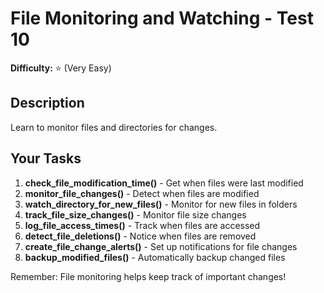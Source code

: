 # File Monitoring and Watching - Test 10

**Difficulty:** ⭐ (Very Easy)

## Description

Learn to monitor files and directories for changes.

## Your Tasks

1. **check_file_modification_time()** - Get when files were last modified
2. **monitor_file_changes()** - Detect when files are modified
3. **watch_directory_for_new_files()** - Monitor for new files in folders
4. **track_file_size_changes()** - Monitor file size changes
5. **log_file_access_times()** - Track when files are accessed
6. **detect_file_deletions()** - Notice when files are removed
7. **create_file_change_alerts()** - Set up notifications for file changes
8. **backup_modified_files()** - Automatically backup changed files

Remember: File monitoring helps keep track of important changes!
